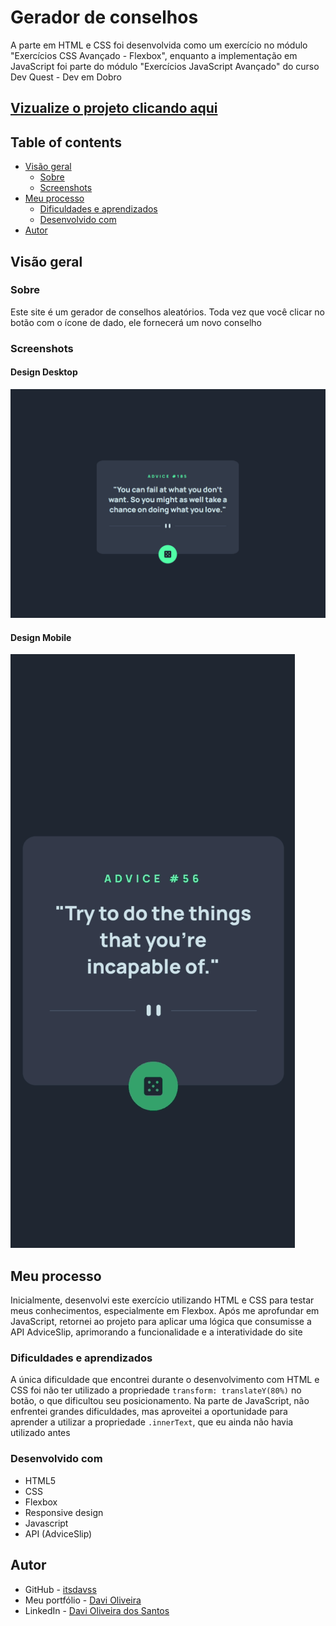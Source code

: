 # Gerador de conselhos

A parte em HTML e CSS foi desenvolvida como um exercício no módulo "Exercícios CSS Avançado - Flexbox", enquanto a implementação em JavaScript foi parte do módulo "Exercícios JavaScript Avançado" do curso Dev Quest - Dev em Dobro

## [Vizualize o projeto clicando aqui](https://itsdavss.github.io/gerador-de-conselhos/) ##

## Table of contents

- [Visão geral](#visão-geral)
  - [Sobre](#sobre)
  - [Screenshots](#screenshots)
- [Meu processo](#meu-processo)
  - [Dificuldades e aprendizados](#dificuldades-e-aprendizados)
  - [Desenvolvido com](#desenvolvido-com)
- [Autor](#autor)

## Visão geral

### Sobre

Este site é um gerador de conselhos aleatórios. Toda vez que você clicar no botão com o ícone de dado, ele fornecerá um novo conselho

### Screenshots

#### Design Desktop
![Design do site](design/desktop-animation.gif)

#### Design Mobile
![Design do site](design/mobile-animation.gif)

## Meu processo

Inicialmente, desenvolvi este exercício utilizando HTML e CSS para testar meus conhecimentos, especialmente em Flexbox. Após me aprofundar em JavaScript, retornei ao projeto para aplicar uma lógica que consumisse a API AdviceSlip, aprimorando a funcionalidade e a interatividade do site

### Dificuldades e aprendizados

A única dificuldade que encontrei durante o desenvolvimento com HTML e CSS foi não ter utilizado a propriedade `transform: translateY(80%)` no botão, o que dificultou seu posicionamento. Na parte de JavaScript, não enfrentei grandes dificuldades, mas aproveitei a oportunidade para aprender a utilizar a propriedade `.innerText`, que eu ainda não havia utilizado antes

### Desenvolvido com

- HTML5 
- CSS
- Flexbox
- Responsive design
- Javascript
- API (AdviceSlip)

## Autor

- GitHub - [itsdavss](https://github.com/itsdavss)
- Meu portfólio - [Davi Oliveira](https://itsdavss.github.io/portfolio-davi/)
- LinkedIn - [Davi Oliveira dos Santos](https://www.linkedin.com/in/davi-oliveira-dos-santos/)
